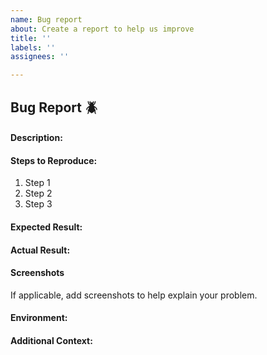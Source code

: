 ```yaml
---
name: Bug report
about: Create a report to help us improve
title: ''
labels: ''
assignees: ''

---
```


## Bug Report 🪲

#### Description:

<!-- Briefly describe the issue or bug you have encountered. -->

#### Steps to Reproduce:

<!-- Outline the steps to reproduce the issue, so that others can reproduce the issue and verify it. -->

1. Step 1
2. Step 2
3. Step 3

#### Expected Result:

<!-- Describe what you expected to happen when you followed the steps to reproduce the issue. -->

#### Actual Result:

<!-- Describe what actually happened when you followed the steps to reproduce the issue. -->

#### Screenshots
If applicable, add screenshots to help explain your problem.

#### Environment:

<!-- Provide information about the environment in which you encountered the issue. This can include details about the operating system, device, browser, version, etc. -->

#### Additional Context:

<!-- Provide any additional context or information related to the issue. -->
